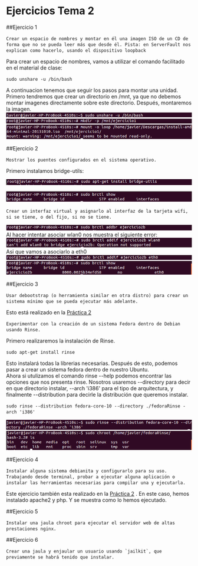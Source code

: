 Ejercicios Tema 2
=================

##Ejercicio 1

	Crear un espacio de nombres y montar en él una imagen ISO de un CD de forma que no se pueda leer más que desde él. Pista: en ServerFault nos explican como hacerlo, usando el dispositivo loopback

Para crear un espacio de nombres, vamos a utilizar el comando facilitado en el material de clase:

	sudo unshare -u /bin/bash

A continuacion tenemos que seguir los pasos para montar una unidad. Primero tendremos que crear un directorio en /mnt, ya que no debemos montar imagenes directamente sobre este directorio.
Después, montaremos la imagen.
![1](https://github.com/javiercollado/IV-JCL/blob/master/Tema%202%20Ejercicios/CapturasTema2/ej1-1.png?raw=true)
![2](https://github.com/javiercollado/IV-JCL/blob/master/Tema%202%20Ejercicios/CapturasTema2/ej1-2.png?raw=true)
![3](https://github.com/javiercollado/IV-JCL/blob/master/Tema%202%20Ejercicios/CapturasTema2/ej1-3.png?raw=true)

##Ejercicio 2

	Mostrar los puentes configurados en el sistema operativo.

Primero instalamos bridge-utils:

![Instalacion](https://github.com/javiercollado/IV-JCL/blob/master/Tema%202%20Ejercicios/CapturasTema2/ej2-a1.png?raw=true)  

![puentes de red](https://github.com/javiercollado/IV-JCL/blob/master/Tema%202%20Ejercicios/CapturasTema2/Ej2.png?raw=true)  

    Crear un interfaz virtual y asignarlo al interfaz de la tarjeta wifi, si se tiene, o del fijo, si no se tiene.  

![creacionInterfaz](https://github.com/javiercollado/IV-JCL/blob/master/Tema%202%20Ejercicios/CapturasTema2/Ej2-b.png?raw=true) 
Al hacer intentar asociar wlan0 nos muestra el siguiente error:   
![asociarError](https://github.com/javiercollado/IV-JCL/blob/master/Tema%202%20Ejercicios/CapturasTema2/Error%20asociar%20wlan0.png?raw=true)  
Asi que vamos a asociarlo a eth0
![asociar](https://github.com/javiercollado/IV-JCL/blob/master/Tema%202%20Ejercicios/CapturasTema2/Ej2-2.png?raw=true)  
![mostrarInterfacesII](https://github.com/javiercollado/IV-JCL/blob/master/Tema%202%20Ejercicios/CapturasTema2/Ej2%20final.png?raw=true)  

##Ejercicio 3

    Usar debootstrap (o herramienta similar en otra distro) para crear un sistema mínimo que se pueda ejecutar más adelante.

Esto está realizado en la [Práctica 2](https://github.com/javiercollado/practica2JCL/blob/master/practica2.md)

    Experimentar con la creación de un sistema Fedora dentro de Debian usando Rinse.  

Primero realizaremos la instalación de Rinse.

	sudo apt-get install rinse  

Esto instalará todas la librerias necesarias. Después de esto, podemos pasar a crear un sistema fedora dentro de nuestro Ubuntu.  
Ahora si utulizamos el comando rinse --help podemos encontrar las opciones que nos presenta rinse. Nosotros usaremos --directory para decir en que directorio instalar, --arch 'i386' para el tipo de arquitectura, y finalmente --distribution para decirle la distribución que queremos instalar.

	sudo rinse --distribution fedora-core-10 --directory ./fedoraRinse -arch 'i386'

![Crear máquina](https://github.com/javiercollado/IV-JCL/blob/master/Tema%202%20Ejercicios/CapturasTema2/fedoraRinse.png?raw=true)  
![OK](https://github.com/javiercollado/IV-JCL/blob/master/Tema%202%20Ejercicios/CapturasTema2/fedoraRinseOK.png?raw=true)  

##Ejercicio 4

	Instalar alguna sistema debianita y configurarlo para su uso. Trabajando desde terminal, probar a ejecutar alguna aplicación o instalar las herramientas necesarias para compilar una y ejecutarla.

Este ejercicio también esta realizado en la [Práctica 2](https://github.com/javiercollado/practica2JCL/blob/master/practica2.md) .  En este caso, hemos instalado apache2 y php. Y se muestra como lo hemos ejecutado.

##Ejercicio 5

	Instalar una jaula chroot para ejecutar el servidor web de altas prestaciones nginx.

##Ejercicio 6

	Crear una jaula y enjaular un usuario usando `jailkit`, que previamente se habrá tenido que instalar.